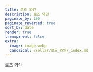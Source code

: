 ```yaml
---
title: 로즈 와인
description: 로즈 와인
paginate_by: 100
paginate_reversed: true
sort_by: date
render: true
transparent: false
extra:
  image: image.webp
  canonical: /cellar/로즈_와인/_index.md
---
```


로즈 와인
